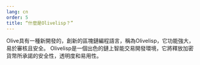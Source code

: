 ```yaml
---
lang: cn
order: 5
title: “什麼是Olivelisp？”
---
```


Olive具有一種新開發的，創新的區塊鏈編程語言，稱為Olivelisp，它功能強大，易於審核且安全。 Olivelisp是一個出色的鏈上智能交易開發環境，它將釋放加密貨幣所承諾的安全性，透明度和易用性。
